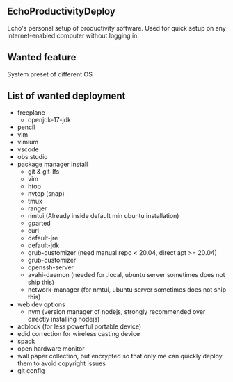 EchoProductivityDeploy
---
Echo's personal setup of productivity software. Used for quick setup on any internet-enabled computer without logging in.

Wanted feature
---
System preset of different OS

List of wanted deployment
---
* freeplane
  * openjdk-17-jdk
* pencil
* vim
* vimium
* vscode
* obs studio
* package manager install
  * git & git-lfs
  * vim
  * htop
  * nvtop (snap)
  * tmux
  * ranger
  * nmtui (Already inside default min ubuntu installation)
  * gparted
  * curl
  * default-jre
  * default-jdk
  * grub-customizer (need manual repo < 20.04, direct apt >= 20.04)
  * grub-customizer
  * openssh-server
  * avahi-daemon (needed for .local, ubuntu server sometimes does not ship this)
  * network-manager (for nmtui, ubuntu server sometimes does not ship this)
* web dev options
  * nvm (version manager of nodejs, strongly recommended over directly installing nodejs)
* adblock (for less powerful portable device)
* edid correction for wireless casting device
* spack
* open hardware monitor
* wall paper collection, but encrypted so that only me can quickly deploy them to avoid copyright issues
* git config
